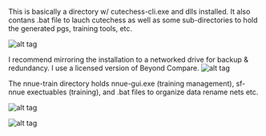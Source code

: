 This is basically a directory w/ cutechess-cli.exe and dlls installed.  It also contans .bat file to lauch cutechess as well as some sub-directories
to hold the generated pgs, training tools, etc.

![alt tag](https://raw.githubusercontent.com/FireFather/fire-zero/master/bitmaps/nnue-auto.PNG)

I recommend mirroring the installation to a networked drive for backup & redundancy. I use a licensed version of Beyond Compare.
![alt tag](https://raw.githubusercontent.com/FireFather/fire-zero/master/bitmaps/nnue-auto-dir.PNG)

The nnue-train directory holds nnue-gui.exe (training management), sf-nnue exectuables (training), and .bat files to organize data  rename nets etc.

![alt tag](https://raw.githubusercontent.com/FireFather/fire-zero/master/bitmaps/nnue-train.PNG)

![alt tag](https://raw.githubusercontent.com/FireFather/fire-zero/master/bitmaps/pgns.PNG)

